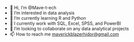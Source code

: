 - 👋 Hi, I’m @Mave-t-ech
- 👀 I’m interested in data analysis
- 🌱 I’m currently learning R and Python
- 🌱 I currently work with SQL, Excel, SPSS, and PowerBI
- 💞️ I’m looking to collaborate on any data analytical projects
- 📫 How to reach me maverickblazerhidor@gmail.com

<!---
Mave-t-ech/Mave-t-ech is a ✨ special ✨ repository because its `README.md` (this file) appears on your GitHub profile.
You can click the Preview link to take a look at your changes.
--->
